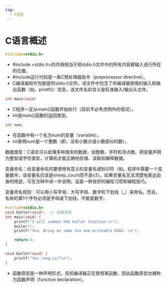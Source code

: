 ```yaml
---
tag: 
  - C语言
---
```




# C语言概述

```c
#include<stdio.h>
```

- #include <stdio.h>的作用相当于把stdio.h文件中的所有内容都输入该行所在的位置。
- #include这行代码是一条C预处理器指令（preprocessor directive）。
- C编译器软件包都提供stdio.h文件。该文件中包含了供编译器使用的输入和输出函数（如，printf()）信息。该文件名的含义是标准输入/输出头文件。

```c
int main(void)
```

- C程序一定从main()函数开始执行（目前不必考虑例外的情况）。
- int是main()函数的返回类型。

```c
int num;
```

- 在函数中有一个名为num的变量（variable）。
- int表明num是一个整数（即，没有小数点或小数部分的数）。

数据类型：C语言可以处理多种类型的数据，如整数、字符和浮点数。把变量声明为整型或字符类型，计算机才能正确地存储、读取和解释数据。

变量命名：给变量命名时要使用有意义的变量名或标识符（如，程序中需要一个变量数羊，该变量名应该是sheep_count而不是x3）。如果变量名无法清楚地表达自身的用途，可在注释中进一步说明。这是一种良好的编程习惯和编程技巧。

变量命名规则：可以用小写字母、大写字母、数字和下划线（_）来命名。而且，名称的第1个字符必须是字母或下划线，不能是数字。

```c
#include<stdio.h>
void butler(void);  // 函数原型
int main(void) {
    printf("I will summon the butler function.\n");
    butler();
    printf("Yes. Bring me some tea and writeable DVDs. \n");

    return 0;
} 

void butler(void) {
    printf("You rang,sir?\n");
}
```

- 函数原型是一种声明形式，告知编译器正在使用某函数，因此函数原型也被称为函数声明（function declaration）。
